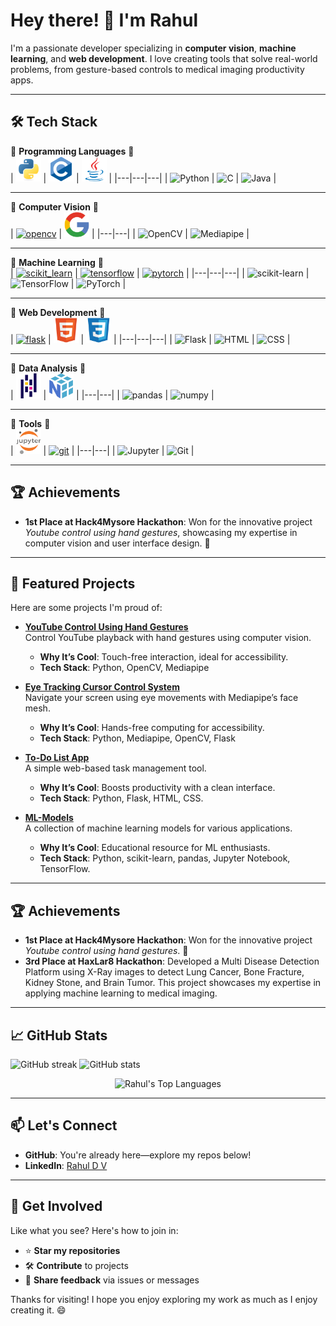 # Hey there! 👋 I'm Rahul

I'm a passionate developer specializing in **computer vision**, **machine learning**, and **web development**. I love creating tools that solve real-world problems, from gesture-based controls to medical imaging productivity apps. 

---

## 🛠️ Tech Stack

🌟 **Programming Languages** 🌟  
| <a href="https://www.python.org" title="Python: My go-to for ML and vision!"><img src="https://raw.githubusercontent.com/devicons/devicon/master/icons/python/python-original.svg" alt="python" width="40" height="40"/></a> | <a href="https://www.cprogramming.com/" title="C: Low-level power for performance"><img src="https://raw.githubusercontent.com/devicons/devicon/master/icons/c/c-original.svg" alt="c" width="40" height="40"/></a> | <a href="https://www.java.com" title="Java: Robust and versatile"><img src="https://raw.githubusercontent.com/devicons/devicon/master/icons/java/java-original.svg" alt="java" width="40" height="40"/></a> |
|---|---|---|
| ![Python](https://img.shields.io/badge/-Python-3776AB?style=flat-square&logo=python&logoColor=yellow) | ![C](https://img.shields.io/badge/-C-A8B9CC?style=flat-square&logo=c&logoColor=black) | ![Java](https://img.shields.io/badge/-Java-007396?style=flat-square&logo=java&logoColor=white) |

---

🌟 **Computer Vision** 🌟  
| <a href="https://opencv.org/" title="OpenCV: For gesture and eye tracking"><img src="https://www.vectorlogo.zone/logos/opencv/opencv-icon.svg" alt="opencv" width="40" height="40"/></a> | <a href="https://mediapipe.dev/" title="Mediapipe: Real-time vision magic"><img src="https://raw.githubusercontent.com/devicons/devicon/master/icons/google/google-original.svg" alt="mediapipe" width="40" height="40"/></a> |
|---|---|
| ![OpenCV](https://img.shields.io/badge/-OpenCV-5C3EE8?style=flat-square&logo=opencv&logoColor=white) | ![Mediapipe](https://img.shields.io/badge/-Mediapipe-4285F4?style=flat-square&logo=google&logoColor=white) |

---

🌟 **Machine Learning** 🌟  
| <a href="https://scikit-learn.org/" title="scikit-learn: ML made simple"><img src="https://upload.wikimedia.org/wikipedia/commons/0/05/Scikit_learn_logo_small.svg" alt="scikit_learn" width="40" height="40"/></a> | <a href="https://www.tensorflow.org" title="TensorFlow: Deep learning powerhouse"><img src="https://www.vectorlogo.zone/logos/tensorflow/tensorflow-icon.svg" alt="tensorflow" width="40" height="40"/></a> | <a href="https://pytorch.org/" title="PyTorch: Flexible ML research"><img src="https://www.vectorlogo.zone/logos/pytorch/pytorch-icon.svg" alt="pytorch" width="40" height="40"/></a> |
|---|---|---|
| ![scikit-learn](https://img.shields.io/badge/-scikit--learn-F7931E?style=flat-square&logo=scikit-learn&logoColor=white) | ![TensorFlow](https://img.shields.io/badge/-TensorFlow-FF6F00?style=flat-square&logo=tensorflow&logoColor=white) | ![PyTorch](https://img.shields.io/badge/-PyTorch-EE4C2C?style=flat-square&logo=pytorch&logoColor=white) |

---

🌟 **Web Development** 🌟  
| <a href="https://flask.palletsprojects.com/" title="Flask: Lightweight web apps"><img src="https://www.vectorlogo.zone/logos/pocoo_flask/pocoo_flask-icon.svg" alt="flask" width="40" height="40"/></a> | <a href="https://www.w3.org/html/" title="HTML5: Web structure"><img src="https://raw.githubusercontent.com/devicons/devicon/master/icons/html5/html5-original.svg" alt="html5" width="40" height="40"/></a> | <a href="https://www.w3schools.com/css/" title="CSS3: Styling the web"><img src="https://raw.githubusercontent.com/devicons/devicon/master/icons/css3/css3-original.svg" alt="css3" width="40" height="40"/></a> |
|---|---|---|
| ![Flask](https://img.shields.io/badge/-Flask-000000?style=flat-square&logo=flask&logoColor=white) | ![HTML](https://img.shields.io/badge/-HTML5-E34F26?style=flat-square&logo=html5&logoColor=white) | ![CSS](https://img.shields.io/badge/-CSS3-1572B6?style=flat-square&logo=css3&logoColor=white) |

---

🌟 **Data Analysis** 🌟  
| <a href="https://pandas.pydata.org/" title="pandas: Data manipulation pro"><img src="https://raw.githubusercontent.com/devicons/devicon/2ae2a900d2f041da66e950e4d48052658d850630/icons/pandas/pandas-original.svg" alt="pandas" width="40" height="40"/></a> | <a href="https://numpy.org/" title="numpy: Number crunching"><img src="https://raw.githubusercontent.com/devicons/devicon/master/icons/numpy/numpy-original.svg" alt="numpy" width="40" height="40"/></a> |
|---|---|
| ![pandas](https://img.shields.io/badge/-pandas-150458?style=flat-square&logo=pandas&logoColor=white) | ![numpy](https://img.shields.io/badge/-numpy-013243?style=flat-square&logo=numpy&logoColor=white) |

---

🌟 **Tools** 🌟  
| <a href="https://jupyter.org/" title="Jupyter: Interactive coding"><img src="https://raw.githubusercontent.com/devicons/devicon/master/icons/jupyter/jupyter-original-wordmark.svg" alt="jupyter" width="40" height="40"/></a> | <a href="https://git-scm.com/" title="Git: Version control"><img src="https://www.vectorlogo.zone/logos/git-scm/git-scm-icon.svg" alt="git" width="40" height="40"/></a> |
|---|---|
| ![Jupyter](https://img.shields.io/badge/-Jupyter-F37626?style=flat-square&logo=jupyter&logoColor=white) | ![Git](https://img.shields.io/badge/-Git-F05032?style=flat-square&logo=git&logoColor=white) |

---

## 🏆 Achievements
- **1st Place at Hack4Mysore Hackathon**: Won for the innovative project *Youtube control using hand gestures*, showcasing my expertise in computer vision and user interface design. 🚀

---

## 🌟 Featured Projects
Here are some projects I'm proud of:

- **[YouTube Control Using Hand Gestures](https://github.com/rahul5r/YouTube_Control_Using_Hand_Gestures)**  
  Control YouTube playback with hand gestures using computer vision.  
  - **Why It’s Cool**: Touch-free interaction, ideal for accessibility.  
  - **Tech Stack**: Python, OpenCV, Mediapipe

- **[Eye Tracking Cursor Control System](https://github.com/rahul5r/Eye_Tracking_Cursor_Control_System)**  
  Navigate your screen using eye movements with Mediapipe’s face mesh.  
  - **Why It’s Cool**: Hands-free computing for accessibility.  
  - **Tech Stack**: Python, Mediapipe, OpenCV, Flask

- **[To-Do List App](https://github.com/rahul5r/To-Do-List-App)**  
  A simple web-based task management tool.  
  - **Why It’s Cool**: Boosts productivity with a clean interface.  
  - **Tech Stack**: Python, Flask, HTML, CSS.

- **[ML-Models](https://github.com/rahul5r/ML-Models)**  
  A collection of machine learning models for various applications.  
  - **Why It’s Cool**: Educational resource for ML enthusiasts.  
  - **Tech Stack**: Python, scikit-learn, pandas, Jupyter Notebook, TensorFlow.

---

## 🏆 Achievements
- **1st Place at Hack4Mysore Hackathon**: Won for the innovative project *Youtube control using hand gestures*. 🚀
- **3rd Place at HaxLar8 Hackathon**: Developed a Multi Disease Detection Platform using X-Ray images to detect Lung Cancer, Bone Fracture, Kidney Stone, and Brain Tumor. This project showcases my expertise in applying machine learning to medical imaging.

---

## 📈 GitHub Stats
![GitHub streak](https://github-readme-streak-stats.herokuapp.com/?user=rahul5r&theme=radical)
![GitHub stats](https://github-readme-stats.vercel.app/api?username=rahul5r&show_icons=true&theme=radical)   
<p align="center">
  <img src="https://github-readme-stats.vercel.app/api/top-langs/?username=rahul5r&layout=compact&theme=radical&border_radius=10&border_color=FF6F00" alt="Rahul's Top Languages"/>
</p>

---

## 📫 Let's Connect
- **GitHub**: You're already here—explore my repos below!  
- **LinkedIn**: [Rahul D V](http://linkedin.com/in/rahul-d-v-112286276)

---

## 🤝 Get Involved
Like what you see? Here's how to join in:  
- ⭐ **Star my repositories**  
- 🛠️ **Contribute** to projects  
- 💬 **Share feedback** via issues or messages  

Thanks for visiting! I hope you enjoy exploring my work as much as I enjoy creating it. 😄
